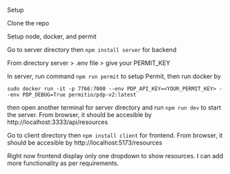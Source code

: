 Setup

Clone the repo

Setup node, docker, and permit

Go to server directory then `npm install server` for backend

From directory server > .env file > give your PERMIT_KEY

In server, run command `npm run permit` to setup Permit, then run docker by

`sudo docker run -it -p 7766:7000 --env PDP_API_KEY=<YOUR_PERMIT_KEY> --env PDP_DEBUG=True permitio/pdp-v2:latest`

then open another terminal for server directory and run `npm run dev` to start the server.
From browser, it should be accesible by http://localhost:3333/api/resources

Go to client directory then `npm install client` for frontend.
From browser, it should be accesible by http://localhost:5173/resources

Right now frontend display only one dropdown to show resources. I can add more functionality as per requirements.
